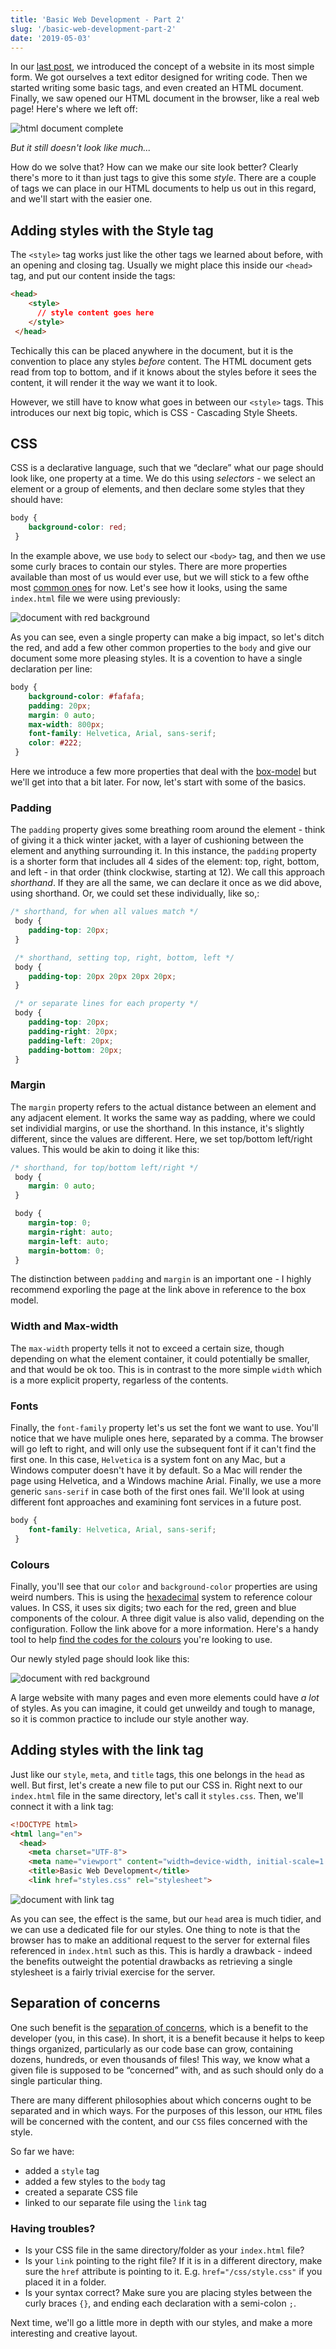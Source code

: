 ```yaml
---
title: 'Basic Web Development - Part 2'
slug: '/basic-web-development-part-2'
date: '2019-05-03'
---
```


In our [last post](/blog/basic-web-development-part-1), we introduced the concept of a website in its most simple form. We got ourselves a text editor designed for writing code. Then we started writing some basic tags, and even created an HTML document. Finally, we saw opened our HTML document in the browser, like a real web page! Here's where we left off:

![html document complete ](images/html-complete.png)

*But it still doesn't look like much...*

How do we solve that? How can we make our site look better? Clearly there's more to it than just tags to give this some *style*.  There are a couple of tags we can place in our HTML documents to help us out in this regard, and we'll start with the easier one.

## Adding styles with the Style tag

The `<style>` tag works just like the other tags we learned about before, with an opening and closing tag. Usually we might place this inside our `<head>` tag, and put our content inside the tags:

```html
<head>
    <style>
      // style content goes here
    </style>
 </head>
```

Techically this can be placed anywhere in the document, but it is the convention to place any styles *before* content. The HTML document gets read from top to bottom, and if it knows about the styles before it sees the content, it will render it the way we want it to look.

However, we still have to know what goes in between our `<style>` tags. This introduces our next big topic, which is CSS - Cascading Style Sheets.

## CSS

CSS is a declarative language, such that we “declare” what our page should look like, one property at a time. We do this using *selectors* - we select an element or a group of elements, and then declare some styles that they should have:

```css
body {
    background-color: red;
 }
```

In the example above, we use `body` to select our `<body>` tag, and then we use some curly braces to contain our styles. There are more properties available than most of us would ever use, but we will stick to a few ofthe most [common ones](https://developer.mozilla.org/en-US/docs/Web/CSS/CSS_Properties_Reference) for now. Let's see how it looks, using the same `index.html` file we were using previously:

![document with red background](images/background.png)

As you can see, even a single property can make a big impact, so let's ditch the red, and add a few other common properties to the `body` and give our document some more pleasing styles. It is a covention to have a single declaration per line:

```css
body {
    background-color: #fafafa;
    padding: 20px;
    margin: 0 auto;
    max-width: 800px;
    font-family: Helvetica, Arial, sans-serif;
    color: #222;
 }
```

Here we introduce a few more properties that deal with the [box-model](https://developer.mozilla.org/en-US/docs/Web/CSS/CSS_Box_Model/Introduction_to_the_CSS_box_model) but we'll get into that a bit later. For now, let's start with some of the basics.

### Padding

The `padding` property gives some breathing room around the element - think of giving it a thick winter jacket, with a layer of cushioning between the element and anything surrounding it. In this instance, the `padding` property is a shorter form that includes all 4 sides of the element: top, right, bottom, and left - in that order (think clockwise, starting at 12). We call this approach *shorthand*. If they are all the same, we can declare it once as we did above, using shorthand. Or, we could set these individually, like so,:

```css
/* shorthand, for when all values match */
 body {
    padding-top: 20px;
 }

 /* shorthand, setting top, right, bottom, left */
 body {
    padding-top: 20px 20px 20px 20px;
 }

 /* or separate lines for each property */
 body {
    padding-top: 20px;
    padding-right: 20px;
    padding-left: 20px;
    padding-bottom: 20px;
 }
```

### Margin

The `margin` property refers to the actual distance between an element and any adjacent element. It works the same way as padding, where we could set individial margins, or use the shorthand. In this instance, it's slightly different, since the values are different. Here, we set top/bottom left/right values. This would be akin to doing it like this:

```css
/* shorthand, for top/bottom left/right */
 body {
    margin: 0 auto;
 }

 body {
    margin-top: 0;
    margin-right: auto;
    margin-left: auto;
    margin-bottom: 0;
 }
```

The distinction between `padding` and `margin` is an important one - I highly recommend exporling the page at the link above in reference to the box model.

### Width and Max-width

The `max-width` property tells it not to exceed a certain size, though depending on what the element container, it could potentially be smaller, and that would be ok too. This is in contrast to the more simple `width` which is a more explicit property, regarless of the contents.

### Fonts

Finally, the `font-family` property let's us set the font we want to use. You'll notice that we have muliple ones here, separated by a comma. The browser will go left to right, and will only use the subsequent font if it can't find the first one. In this case, `Helvetica` is a system font on any Mac, but a Windows computer doesn't have it by default. So a Mac will render the page using Helvetica, and a Windows machine Arial. Finally, we use a more generic `sans-serif` in case both of the first ones fail. We'll look at using different font approaches and examining font services in a future post.

```css
body {
    font-family: Helvetica, Arial, sans-serif;
 }
```

### Colours

Finally, you'll see that our `color` and `background-color` properties are using weird numbers. This is using the [hexadecimal](https://en.wikipedia.org/wiki/Hexadecimal) system to reference colour values. In CSS, it uses six digits; two each for the red, green and blue components of the colour. A three digit value is also valid, depending on the configuration. Follow the link above for a more information. Here's a handy tool to help [find the codes for the colours](https://htmlcolorcodes.com/) you're looking to use.

Our newly styled page should look like this:

![document with red background](images/nicer-styles.png)

A large website with many pages and even more elements could have *a lot* of styles. As you can imagine, it could get unweildy and tough to manage, so it is common practice to include our style another way.

## Adding styles with the link tag

Just like our `style`, `meta`, and `title` tags, this one belongs in the `head` as well. But first, let's create a new file to put our CSS in. Right next to our `index.html` file in the same directory, let's call it `styles.css`. Then, we'll connect it with a link tag:

```html
<!DOCTYPE html>
<html lang="en">
  <head>
    <meta charset="UTF-8">
    <meta name="viewport" content="width=device-width, initial-scale=1.0">
    <title>Basic Web Development</title>
    <link href="styles.css" rel="stylesheet">
```

![document with link tag](images/link-tag.png)

As you can see, the effect is the same, but our `head` area is much tidier, and we can use a dedicated file for our styles. One thing to note is that the browser has to make an additional request to the server for external files referenced in `index.html` such as this. This is hardly a drawback - indeed the benefits outweight the potential drawbacks as retrieving a single stylesheet is a fairly trivial exercise for the server.

## Separation of concerns

One such benefit is the [separation of concerns](https://www.quora.com/What-is-separation-of-concerns-in-software-development), which is a benefit to the developer (you, in this case). In short, it is a benefit because it helps to keep things organized, particularly as our code base can grow, containing dozens, hundreds, or even thousands of files! This way, we know what a given file is supposed to be “concerned” with, and as such should only do a single particular thing.

There are many different philosophies about which concerns ought to be separated and in which ways. For the purposes of this lesson, our `HTML` files will be concerned with the content, and our `CSS` files concerned with the style.

So far we have:
* added a `style` tag
* added a few styles to the `body` tag
* created a separate CSS file
* linked to our separate file using the `link` tag

### Having troubles?
* Is your CSS file in the same directory/folder as your `index.html` file?
* Is your `link` pointing to the right file? If it is in a different directory, make sure the `href` attribute is pointing to it. E.g. `href="/css/style.css"` if you placed it in a folder.
* Is your syntax correct?  Make sure you are placing styles between the curly braces `{}`, and ending each declaration with a semi-colon `;`.

Next time, we'll go a little more in depth with our styles, and make a more interesting and creative layout.